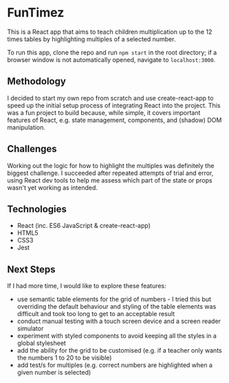 # FunTimez
This is a React app that aims to teach children multiplication up to the 12 times tables by highlighting multiples of a selected number.

To run this app, clone the repo and run `npm start` in the root directory; if a browser window is not automatically opened, navigate to `localhost:3000`.

## Methodology
I decided to start my own repo from scratch and use create-react-app to speed up the initial setup process of integrating React into the project. This was a fun project to build because, while simple, it covers important features of React, e.g. state management, components, and (shadow) DOM manipulation.

## Challenges
Working out the logic for how to highlight the multiples was definitely the biggest challenge. I succeeded after repeated attempts of trial and error, using React dev tools to help me assess which part of the state or props wasn't yet working as intended.

## Technologies
- React (inc. ES6 JavaScript & create-react-app)
- HTML5
- CSS3
- Jest

## Next Steps
If I had more time, I would like to explore these features:
- use semantic table elements for the grid of numbers - I tried this but overriding the default behaviour and styling of the table elements was difficult and took too long to get to an acceptable result
- conduct manual testing with a touch screen device and a screen reader simulator
- experiment with styled components to avoid keeping all the styles in a global stylesheet
- add the ability for the grid to be customised (e.g. if a teacher only wants the numbers 1 to 20 to be visible)
- add test/s for multiples (e.g. correct numbers are highlighted when a given number is selected)
